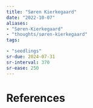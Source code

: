 ```yaml
---
title: "Søren Kierkegaard"
date: "2022-10-07"
aliases:
- "Søren-Kierkegaard"
- "thoughts/søren-kierkegaard"
tags:

- "seedlings"
sr-due: 2024-07-31
sr-interval: 370
sr-ease: 250
---
```




# References